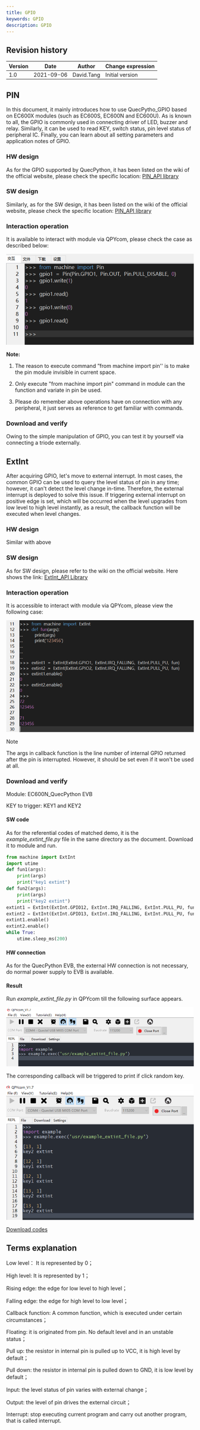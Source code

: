 ```yaml
---
title: GPIO
keywords: GPIO
description: GPIO
---
```


## Revision history

| Version | Date       | Author     | Change expression |
| ------- | ---------- | ---------- | ----------------- |
| 1.0     | 2021-09-06 | David.Tang | Initial version   |

## PIN

In this document, it mainly introduces how to use QuecPytho_GPIO based on EC600X modules (such as EC600S, EC600N and EC600U). As is known to all, the GPIO is commonly used in connecting driver of LED, buzzer and relay. Similarly, it can be used to read KEY, switch status, pin level status of peripheral IC. Finally, you can learn about all setting parameters and application notes of GPIO. 

###  HW design

As for the GPIO supported by QuecPython, it has been listed on the wiki of the official website, please check the specific location: [PIN_API library](https://python.quectel.com/wiki/#/en-us/api/QuecPythonClasslib?id=pin)

###  SW design

Similarly, as for the SW design,  it has been listed on the wiki of the official website, please check the specific location: [PIN_API library](https://python.quectel.com/wiki/#/en-us/api/QuecPythonClasslib?id=pin)

### Interaction operation

It is available to interact with module via QPYcom, please check the case as described below: 

![](media/GPIO_01.png)

**Note:** 

1. The reason to execute command ”from machine import pin'' is to make the pin module invisible in current space.

2. Only execute "from machine import pin" command in module can the function and variate in pin be used. 

3. Please do remember above operations have on connection with any peripheral, it just serves as reference to get familiar with commands. 

### Download and verify

Owing to the simple manipulation of GPIO, you can test it by yourself via connecting a triode externally. 

## ExtInt

After acquiring GPIO, let's move to external interrupt. In most cases, the common GPIO can be used to query the level status of pin in any time; however, it can't detect the level change in-time. Therefore, the external interrupt is deployed to solve this issue. If triggering external interrupt on positive edge is set, which will be occurred when the level upgrades from low level to high level instantly, as a result, the callback function will be executed when level changes. 

### HW design

Similar with above

### SW design

As for SW design, please refer to the wiki on the official website. Here shows the link: [ExtInt_API Library](https://python.quectel.com/wiki/#/en-us/api/QuecPythonClasslib?id=extint)

### Interaction operation

It is accessible to interact with module via QPYcom, please view the following case: 

![](media/GPIO_02.png)

Note

The args in callback function is the line number of internal GPIO returned after the pin is interrupted. However, it should be set even if it won't be used at all. 

### Download and verify

Module: EC600N_QuecPython EVB

KEY to trigger: KEY1 and KEY2

#### SW code

As for the referential codes of matched demo, it is the *example_extint_file.py* file in the same directory as the document. Download it to module and run. 

```python
from machine import ExtInt 
import utime    
def fun1(args):  
	print(args)  
	print("key1 extint")   
def fun2(args):  
	print(args)  
	print("key2 extint")   
extint1 = ExtInt(ExtInt.GPIO12, ExtInt.IRQ_FALLING, ExtInt.PULL_PU, fun1) 
extint2 = ExtInt(ExtInt.GPIO13, ExtInt.IRQ_FALLING, ExtInt.PULL_PU, fun2) 
extint1.enable()
extint2.enable()
while True:  
	utime.sleep_ms(200)  
```

#### HW connection

As for the QuecPython EVB, the external HW connection is not necessary, do normal power supply to EVB is available. 

#### Result

Run *example_extint_file.py* in QPYcom till the following surface appears.

<img src="media/GPIO_03.png" alt="image-20210906141407279" style="zoom: 67%;" />

The corresponding callback will be triggered to print if click random key. 

<img src="media/GPIO_04.png" alt="image-20210906141540171" style="zoom: 67%;" />



<!-- * [Download codes](code/example_extint_file.py)  -->

 <a href="/docsite/docs/en-us/basic/BSP/code/example_extint_file.py" target="_blank">Download codes</a>

## Terms explanation

Low level： It is represented by 0；

High level: It is represented by 1；

Rising edge: the edge for low level to high level；

Falling edge: the edge for high level to low level；

Callback function: A common function, which is executed under certain circumstances； 

Floating: it is originated from pin. No default level and in an unstable status；

Pull up: the resistor in internal pin is pulled up to VCC, it is high level by default；

Pull down: the resistor in internal pin is pulled down to GND, it is low level by default；

Input: the level status of pin varies with external change；

Output: the level of pin drives the external circuit； 

Interrupt: stop executing current program and carry out another program, that is called interrupt.